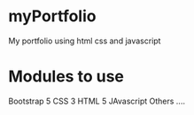 # myPortfolio
My portfolio using html css and javascript

# Modules to use
Bootstrap 5
CSS 3
HTML 5
JAvascript 
Others .... 
